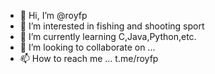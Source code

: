 - 👋 Hi, I’m @royfp
- 👀 I’m interested in fishing and shooting sport
- 🌱 I’m currently learning C,Java,Python,etc.
- 💞️ I’m looking to collaborate on ...
- 📫 How to reach me ...
t.me/royfp
<!---
royfp/royfp is a ✨ special ✨ repository because its `README.md` (this file) appears on your GitHub profile.
You can click the Preview link to take a look at your changes.
--->
